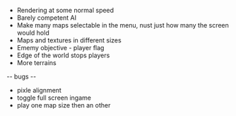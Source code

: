 * Rendering at some normal speed
* Barely competent AI
* Make many maps selectable in the menu, nust just how many the screen would hold
* Maps and textures in different sizes
* Ememy objective - player flag
* Edge of the world stops players
* More terrains

-- bugs --

* pixle alignment
* toggle full screen ingame
* play one map size then an other
